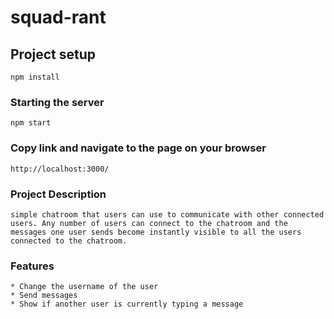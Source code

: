 # squad-rant

## Project setup
```
npm install
```

### Starting the server
```
npm start
```

### Copy link and navigate to the page on your browser
```
http://localhost:3000/
```

### Project Description
```
simple chatroom that users can use to communicate with other connected users. Any number of users can connect to the chatroom and the messages one user sends become instantly visible to all the users connected to the chatroom. 
```

### Features
```
* Change the username of the user
* Send messages
* Show if another user is currently typing a message
```